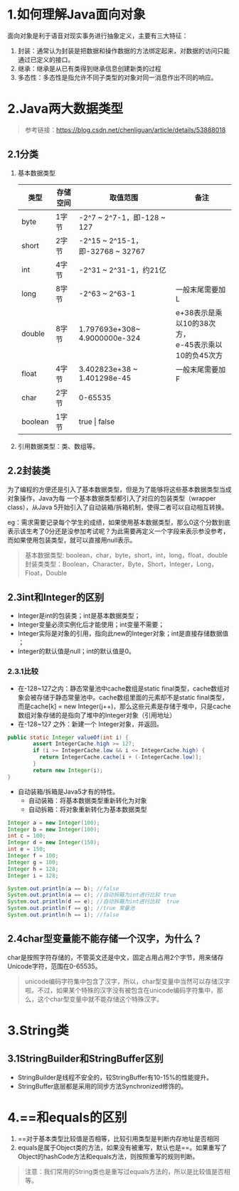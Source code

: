 # 1.如何理解Java面向对象

面向对象是利于语音对现实事务进行抽象定义，主要有三大特征：

1. 封装：通常认为封装是把数据和操作数据的方法绑定起来，对数据的访问只能通过已定义的接口。
2. 继承：继承是从已有类得到继承信息创建新类的过程
3. 多态性：多态性是指允许不同子类型的对象对同一消息作出不同的响应。

# 2.Java两大数据类型

> 参考链接：https://blog.csdn.net/chenliguan/article/details/53888018

## 2.1分类

1. 基本数据类型

   | 类型    | 存储空间 | 取值范围                         | 备注                                                     |
   | ------- | -------- | -------------------------------- | -------------------------------------------------------- |
   | byte    | 1字节    | -2^7 ~ 2^7-1，即-128 ~ 127       |                                                          |
   | short   | 2字节    | -2^15 ~ 2^15-1，即-32768 ~ 32767 |                                                          |
   | int     | 4字节    | -2^31 ~ 2^31-1，约21亿           |                                                          |
   | long    | 8字节    | -2^63 ~ 2^63-1                   | 一般末尾需要加L                                          |
   | double  | 8字节    | 1.797693e+308~ 4.9000000e-324    | e+38表示是乘以10的38次方，<br />e-45表示乘以10的负45次方 |
   | float   | 4字节    | 3.402823e+38 ~ 1.401298e-45      | 一般末尾需要加F                                          |
   | char    | 2字节    | 0-65535                          |                                                          |
   | boolean | 1字节    | true \| false                    |                                                          |

2. 引用数据类型：类、数组等。

## 2.2封装类

为了编程的方便还是引入了基本数据类型，但是为了能够将这些基本数据类型当成对象操作，Java为每 一个基本数据类型都引入了对应的包装类型（wrapper class），从Java 5开始引入了自动装箱/拆箱机制，使得二者可以自动相互转换。

eg：需求需要记录每个学生的成绩，如果使用基本数据类型，那么0这个分数到底表示该生考了0分还是没参加考试呢？为此需要再定义一个字段来表示参没参考，而如果使用包装类型，就可以直接用null表示。

> 基本数据类型: boolean，char，byte，short，int，long，float，double 
> 封装类类型：Boolean，Character，Byte，Short，Integer，Long，Float，Double

## 2.3int和Integer的区别

- Integer是int的包装类；int是基本数据类型；
- Integer变量必须实例化后才能使用；int变量不需要；
- Integer实际是对象的引用，指向此new的Integer对象；int是直接存储数据值 ；
- Integer的默认值是null；int的默认值是0。

### 2.3.1比较

- 在-128~127之内：静态常量池中cache数组是static final类型，cache数组对象会被存储于静态常量池中。cache数组里面的元素却不是static final类型，而是cache[k] = new Integer(j++)，那么这些元素是存储于堆中，只是cache数组对象存储的是指向了堆中的Integer对象（引用地址）
- 在-128~127 之外：新建一个 Integer对象，并返回。

```java
public static Integer valueOf(int i) {
        assert IntegerCache.high >= 127;
        if (i >= IntegerCache.low && i <= IntegerCache.high) {
          return IntegerCache.cache[i + (-IntegerCache.low)];
        }
        return new Integer(i);
}
```

- 自动装箱/拆箱是Java5才有的特性。
  - 自动装箱：将基本数据类型重新转化为对象
  - 自动拆箱：将对象重新转化为基本数据类型

```java
Integer a = new Integer(100);
Integer b = new Integer(100);
int c = 100;
Integer d = new Integer(150);
int e = 150;
Integer f = 100;
Integer g = 100;
Integer h = 128;
Integer i = 128;

System.out.println(a == b); //false
System.out.println(a == c); //自动拆箱为int进行比较 true
System.out.println(d == e); //自动拆箱为int进行比较  true
System.out.println(f == g); //true 常量池
System.out.println(h == i); //false 
```

## 2.4char型变量能不能存储一个汉字，为什么？

char是按照字符存储的，不管英文还是中文，固定占用占用2个字节，用来储存Unicode字符，范围在0-65535。

> unicode编码字符集中包含了汉字，所以，char型变量中当然可以存储汉字啦。不过，如果某个特殊的汉字没有被包含在unicode编码字符集中，那么，这个char型变量中就不能存储这个特殊汉字。

# 3.String类

## 3.1StringBuilder和StringBuffer区别

- StringBuilder是线程不安全的，较StringBuffer有10-15%的性能提升。
- StringBuffer底层都是采用的同步方法Synchronized修饰的。

# 4.==和equals的区别

1. ==对于基本类型比较值是否相等，比较引用类型是判断内存地址是否相同
2. equals是属于Object类的方法，如果没有被重写，默认也是==。如果重写了Object的hashCode方法和equals方法，则按照重写的规则判断。

> 注意：我们常用的String类也是重写过equals方法的，所以是比较值是否相等。

